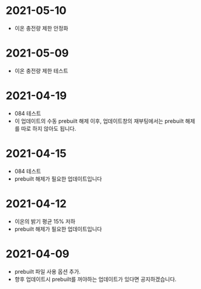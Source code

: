 2021-05-10
========================
* 이온 충전량 제한 안정화


2021-05-09
========================
* 이온 충전량 제한 테스트

2021-04-19
========================
* 084 테스트
* 이 업데이트의 수동 prebuilt 해제 이후, 업데이트창의 재부팅에서는 prebuilt 해제를 따로 하지 않아도 됩니다.

2021-04-15
========================
* 084 테스트
* prebuilt 해제가 필요한 업데이트입니다


2021-04-12
========================
* 이온의 밝기 평균 15% 저하
* prebuilt 해제가 필요한 업데이트입니다




2021-04-09
========================
* prebuilt 파일 사용 옵션 추가.
* 향후 업데이트시 prebuilt를 꺼야하는 업데이트가 있다면 공지하겠습니다. 
